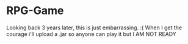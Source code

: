 # RPG-Game
Looking back 3 years later, this is just embarrassing. :( 
When I get the courage i'll upload a .jar so anyone can play it but I AM NOT READY
